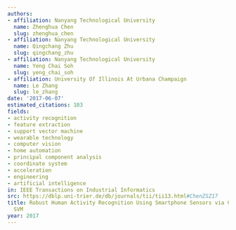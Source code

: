```yaml
---
authors:
- affiliation: Nanyang Technological University
  name: Zhenghua Chen
  slug: zhenghua_chen
- affiliation: Nanyang Technological University
  name: Qingchang Zhu
  slug: qingchang_zhu
- affiliation: Nanyang Technological University
  name: Yeng Chai Soh
  slug: yeng_chai_soh
- affiliation: University Of Illinois At Urbana Champaign
  name: Le Zhang
  slug: le_zhang
date: '2017-06-07'
estimated_citations: 103
fields:
- activity recognition
- feature extraction
- support vector machine
- wearable technology
- computer vision
- home automation
- principal component analysis
- coordinate system
- acceleration
- engineering
- artificial intelligence
in: IEEE Transactions on Industrial Informatics
src: https://dblp.uni-trier.de/db/journals/tii/tii13.html#ChenZSZ17
title: Robust Human Activity Recognition Using Smartphone Sensors via CT-PCA and Online
  SVM
year: 2017
---
```

